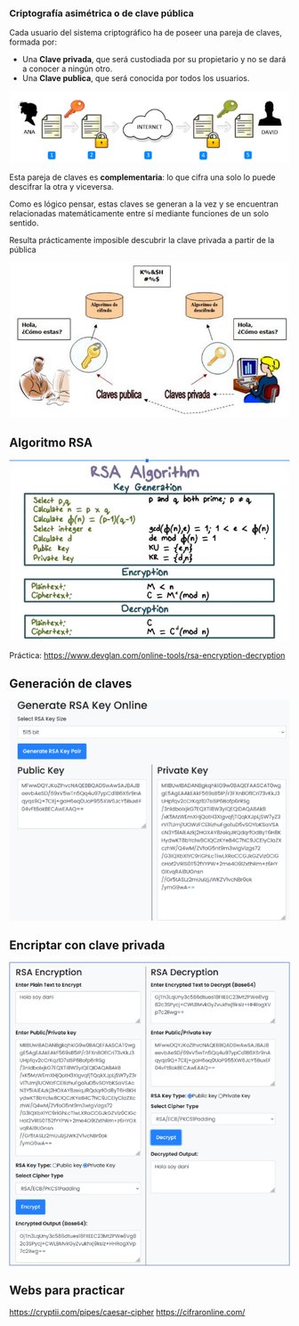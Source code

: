 

### Criptografía asimétrica o de clave pública

Cada usuario del sistema criptográfico ha de poseer una pareja de claves, formada por:

- Una **Clave privada**, que será custodiada por su propietario y no se dará a conocer a ningún otro.
- Una **Clave publica**, que será conocida por todos los usuarios.

![](img/2022-11-24-21-09-32.png)

Esta pareja de claves es **complementaria**: lo que cifra una solo lo puede descifrar la otra y viceversa.

Como es lógico pensar, estas claves se generan a la vez y se encuentran relacionadas matemáticamente entre sí mediante funciones de un solo sentido.

Resulta prácticamente imposible descubrir la clave privada a partir de la pública

![](img/2019-11-24-09-29-58.png)

## Algoritmo RSA

![](img/2022-11-24-21-10-05.png)

Práctica: https://www.devglan.com/online-tools/rsa-encryption-decryption


## Generación de claves

![](img/2022-11-25-17-36-21.png)

## Encriptar con clave privada

![](img/2022-11-25-17-36-31.png)

## Webs para practicar

https://cryptii.com/pipes/caesar-cipher
https://cifraronline.com/

